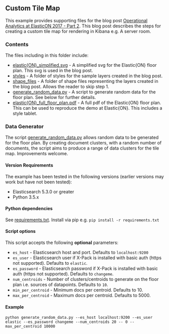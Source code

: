 ## Custom Tile Map

This example provides supporting files for the blog post [Operational Analytics at ElasticON 2017 - Part 2](https://www.elastic.co/blog/operational-analytics-with-elasticsearch-at-elasticon-2017-part-2).  This blog post describes the steps for creating a custom tile map for rendering in Kibana e.g. A server room.

### Contents

The files including in this folder include:

* [elastic{ON}_simplified.svg](https://github.com/elastic/examples/blob/master/custom_tile_maps/elastic%7BON%7D_simplified.svg) - A simplified svg for the Elastic{ON} floor plan. This svg is used in the blog post.
* [styles](https://github.com/elastic/examples/tree/master/custom_tile_maps/styles) - A folder of styles for the sample layers created in the blog post.
* [shape_files](https://github.com/elastic/examples/tree/master/custom_tile_maps/shape_files) - A folder of shape files representing the layers created in the blog post. Allows the reader to skip step 1.
* [generate_random_data.py](https://github.com/elastic/examples/blob/master/custom_tile_maps/generate_random_data.py) - A script to generate random data for the floor plan. See below for further details.
* [elastic{ON}_full_floor_plan.pdf](https://github.com/elastic/examples/blob/master/custom_tile_maps/elastic%7BON%7D_full_floor_plan.pdf) - A full pdf of the Elastic{ON} floor plan. This can be used to reproduce the demo at Elastic{ON}. This includes a style tablet.

### Data Generator

The script [generate_random_data.py](https://github.com/elastic/examples/blob/master/custom_tile_maps/generate_random_data.py) allows random data to be generated for the floor plan. By creating document clusters, with a random number of documents, the script aims to produce a range of data clusters for the tile map. Improvements welcome.

#### Version Requirements

The example has been tested in the following versions (earlier versions may work but have not been tested):

- Elasticsearch 5.3.0 or greater 
- Python 3.5.x

#### Python dependencies

See [requirements.txt](https://github.com/elastic/examples/blob/master/custom_tile_maps/requirements.txt). Install via pip e.g. `pip install -r requirements.txt`

#### Script options

This script accepts the following **optional** parameters:

* `es_host` - Elasticsearch host and port. Defaults to `localhost:9200`
* `es_user` - Elasticsearch user if X-Pack is installed with basic auth (https not supported). Defaults to `elastic`.
* `es_password` - Elasticsearch password if X-Pack is installed with basic auth (https not supported). Defaults to `changeme`.
* `num_centroids` - Number of clusters/centroids to generate on the floor plan i.e. sources of datapoints. Defaults to `10`.
* `min_per_centroid` - Minimum docs per centroid. Defaults to 10.
* `max_per_centroid` - Maximum docs per centroid. Defaults to 5000.

#### Example

`python generate_random_data.py --es_host localhost:9200 --es_user elastic --es_password changeme --num_centroids 20 -- 0 --max_per_centroid 10000`
